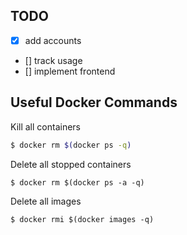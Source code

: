 ## TODO

- [x] add accounts
- [] track usage
- [] implement frontend

## Useful Docker Commands

Kill all containers

```bash
$ docker rm $(docker ps -q) 
```

Delete all stopped containers

```
$ docker rm $(docker ps -a -q)
```

Delete all images

```
$ docker rmi $(docker images -q)
